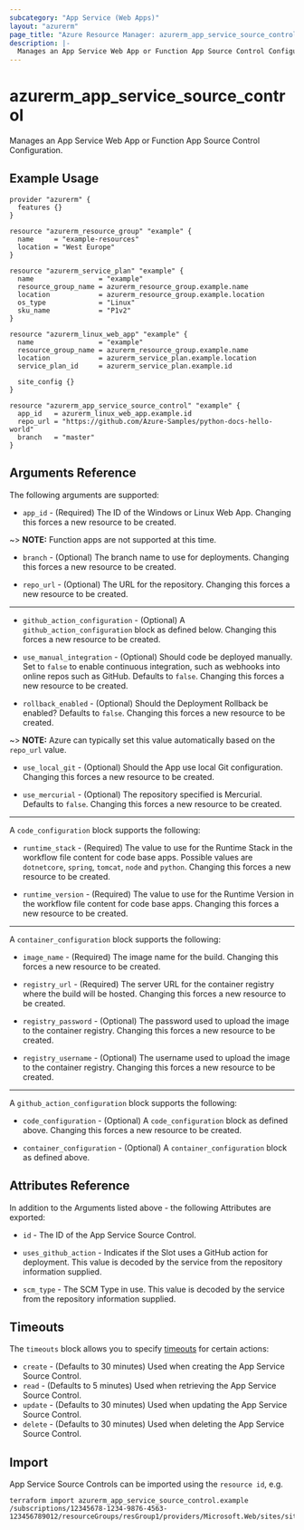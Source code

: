 ```yaml
---
subcategory: "App Service (Web Apps)"
layout: "azurerm"
page_title: "Azure Resource Manager: azurerm_app_service_source_control"
description: |-
  Manages an App Service Web App or Function App Source Control Configuration.
---
```


# azurerm_app_service_source_control

Manages an App Service Web App or Function App Source Control Configuration.

## Example Usage

```hcl
provider "azurerm" {
  features {}
}

resource "azurerm_resource_group" "example" {
  name     = "example-resources"
  location = "West Europe"
}

resource "azurerm_service_plan" "example" {
  name                = "example"
  resource_group_name = azurerm_resource_group.example.name
  location            = azurerm_resource_group.example.location
  os_type             = "Linux"
  sku_name            = "P1v2"
}

resource "azurerm_linux_web_app" "example" {
  name                = "example"
  resource_group_name = azurerm_resource_group.example.name
  location            = azurerm_service_plan.example.location
  service_plan_id     = azurerm_service_plan.example.id

  site_config {}
}

resource "azurerm_app_service_source_control" "example" {
  app_id   = azurerm_linux_web_app.example.id
  repo_url = "https://github.com/Azure-Samples/python-docs-hello-world"
  branch   = "master"
}
```

## Arguments Reference

The following arguments are supported:

* `app_id` - (Required) The ID of the Windows or Linux Web App. Changing this forces a new resource to be created.

~> **NOTE:** Function apps are not supported at this time.

* `branch` - (Optional) The branch name to use for deployments. Changing this forces a new resource to be created.

* `repo_url` - (Optional) The URL for the repository. Changing this forces a new resource to be created.

---

* `github_action_configuration` - (Optional) A `github_action_configuration` block as defined below. Changing this forces a new resource to be created.

* `use_manual_integration` - (Optional) Should code be deployed manually. Set to `false` to enable continuous integration, such as webhooks into online repos such as GitHub. Defaults to `false`. Changing this forces a new resource to be created.

* `rollback_enabled` - (Optional) Should the Deployment Rollback be enabled? Defaults to `false`. Changing this forces a new resource to be created.

~> **NOTE:** Azure can typically set this value automatically based on the `repo_url` value.

* `use_local_git` - (Optional) Should the App use local Git configuration. Changing this forces a new resource to be created.

* `use_mercurial` - (Optional) The repository specified is Mercurial. Defaults to `false`. Changing this forces a new resource to be created.

---

A `code_configuration` block supports the following:

* `runtime_stack` - (Required) The value to use for the Runtime Stack in the workflow file content for code base apps. Possible values are `dotnetcore`, `spring`, `tomcat`, `node` and `python`. Changing this forces a new resource to be created.

* `runtime_version` - (Required) The value to use for the Runtime Version in the workflow file content for code base apps. Changing this forces a new resource to be created.

---

A `container_configuration` block supports the following:

* `image_name` - (Required) The image name for the build. Changing this forces a new resource to be created.

* `registry_url` - (Required) The server URL for the container registry where the build will be hosted. Changing this forces a new resource to be created.

* `registry_password` - (Optional) The password used to upload the image to the container registry. Changing this forces a new resource to be created.

* `registry_username` - (Optional) The username used to upload the image to the container registry. Changing this forces a new resource to be created.

---

A `github_action_configuration` block supports the following:

* `code_configuration` - (Optional) A `code_configuration` block as defined above. Changing this forces a new resource to be created.

* `container_configuration` - (Optional) A `container_configuration` block as defined above.

## Attributes Reference

In addition to the Arguments listed above - the following Attributes are exported:

* `id` - The ID of the App Service Source Control.

* `uses_github_action` - Indicates if the Slot uses a GitHub action for deployment. This value is decoded by the service from the repository information supplied.

* `scm_type` - The SCM Type in use. This value is decoded by the service from the repository information supplied.

## Timeouts

The `timeouts` block allows you to specify [timeouts](https://www.terraform.io/language/resources/syntax#operation-timeouts) for certain actions:

* `create` - (Defaults to 30 minutes) Used when creating the App Service Source Control.
* `read` - (Defaults to 5 minutes) Used when retrieving the App Service Source Control.
* `update` - (Defaults to 30 minutes) Used when updating the App Service Source Control.
* `delete` - (Defaults to 30 minutes) Used when deleting the App Service Source Control.

## Import

App Service Source Controls can be imported using the `resource id`, e.g.

```shell
terraform import azurerm_app_service_source_control.example /subscriptions/12345678-1234-9876-4563-123456789012/resourceGroups/resGroup1/providers/Microsoft.Web/sites/site1
```

